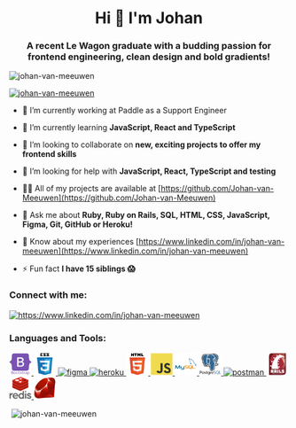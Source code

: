<h1 align="center">Hi 👋 I'm Johan</h1>
<h3 align="center">A recent Le Wagon graduate with a budding passion for frontend engineering, clean design and bold gradients!</h3>

<p align="left"> <img src="https://komarev.com/ghpvc/?username=johan-van-meeuwen&label=Profile%20views&color=0e75b6&style=flat" alt="johan-van-meeuwen" /> </p>

<p align="left"> <a href="https://github.com/ryo-ma/github-profile-trophy"><img src="https://github-profile-trophy.vercel.app/?username=johan-van-meeuwen" alt="johan-van-meeuwen" /></a> </p>

- 🔭 I’m currently working at Paddle as a Support Engineer

- 🌱 I’m currently learning **JavaScript, React and TypeScript**

- 👯 I’m looking to collaborate on **new, exciting projects to offer my frontend skills**

- 🤝 I’m looking for help with **JavaScript, React, TypeScript and testing**

- 👨‍💻 All of my projects are available at [https://github.com/Johan-van-Meeuwen](https://github.com/Johan-van-Meeuwen)

- 💬 Ask me about **Ruby, Ruby on Rails, SQL, HTML, CSS, JavaScript, Figma, Git, GitHub or Heroku!**

- 📄 Know about my experiences [https://www.linkedin.com/in/johan-van-meeuwen](https://www.linkedin.com/in/johan-van-meeuwen)

- ⚡ Fun fact **I have 15 siblings 😱**

<h3 align="left">Connect with me:</h3>
<p align="left">
<a href="https://www.linkedin.com/in/johan-van-meeuwen" target="blank"><img align="center" src="https://raw.githubusercontent.com/rahuldkjain/github-profile-readme-generator/master/src/images/icons/Social/linked-in-alt.svg" alt="https://www.linkedin.com/in/johan-van-meeuwen" height="30" width="40" /></a>
</p>

<h3 align="left">Languages and Tools:</h3>
<p align="left"> <a href="https://getbootstrap.com" target="_blank" rel="noreferrer"> <img src="https://raw.githubusercontent.com/devicons/devicon/master/icons/bootstrap/bootstrap-plain-wordmark.svg" alt="bootstrap" width="40" height="40"/> </a> <a href="https://www.w3schools.com/css/" target="_blank" rel="noreferrer"> <img src="https://raw.githubusercontent.com/devicons/devicon/master/icons/css3/css3-original-wordmark.svg" alt="css3" width="40" height="40"/> </a> <a href="https://www.figma.com/" target="_blank" rel="noreferrer"> <img src="https://www.vectorlogo.zone/logos/figma/figma-icon.svg" alt="figma" width="40" height="40"/> </a> <a href="https://heroku.com" target="_blank" rel="noreferrer"> <img src="https://www.vectorlogo.zone/logos/heroku/heroku-icon.svg" alt="heroku" width="40" height="40"/> </a> <a href="https://www.w3.org/html/" target="_blank" rel="noreferrer"> <img src="https://raw.githubusercontent.com/devicons/devicon/master/icons/html5/html5-original-wordmark.svg" alt="html5" width="40" height="40"/> </a> <a href="https://developer.mozilla.org/en-US/docs/Web/JavaScript" target="_blank" rel="noreferrer"> <img src="https://raw.githubusercontent.com/devicons/devicon/master/icons/javascript/javascript-original.svg" alt="javascript" width="40" height="40"/> </a> <a href="https://www.mysql.com/" target="_blank" rel="noreferrer"> <img src="https://raw.githubusercontent.com/devicons/devicon/master/icons/mysql/mysql-original-wordmark.svg" alt="mysql" width="40" height="40"/> </a> <a href="https://www.postgresql.org" target="_blank" rel="noreferrer"> <img src="https://raw.githubusercontent.com/devicons/devicon/master/icons/postgresql/postgresql-original-wordmark.svg" alt="postgresql" width="40" height="40"/> </a> <a href="https://postman.com" target="_blank" rel="noreferrer"> <img src="https://www.vectorlogo.zone/logos/getpostman/getpostman-icon.svg" alt="postman" width="40" height="40"/> </a> <a href="https://rubyonrails.org" target="_blank" rel="noreferrer"> <img src="https://raw.githubusercontent.com/devicons/devicon/master/icons/rails/rails-original-wordmark.svg" alt="rails" width="40" height="40"/> </a> <a href="https://redis.io" target="_blank" rel="noreferrer"> <img src="https://raw.githubusercontent.com/devicons/devicon/master/icons/redis/redis-original-wordmark.svg" alt="redis" width="40" height="40"/> </a> <a href="https://www.ruby-lang.org/en/" target="_blank" rel="noreferrer"> <img src="https://raw.githubusercontent.com/devicons/devicon/master/icons/ruby/ruby-original.svg" alt="ruby" width="40" height="40"/> </a> </p>


<p>&nbsp;<img align="center" src="https://github-readme-stats.vercel.app/api?username=johan-van-meeuwen&show_icons=true&locale=en" alt="johan-van-meeuwen" /></p>
